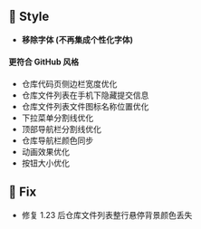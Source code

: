 ## 🌈 Style

- **移除字体 (不再集成个性化字体)**

#### 更符合 GitHub 风格

- 仓库代码页侧边栏宽度优化
- 仓库文件列表在手机下隐藏提交信息
- 仓库文件列表文件图标名称位置优化
- 下拉菜单分割线优化
- 顶部导航栏分割线优化
- 仓库导航栏颜色同步
- 动画效果优化
- 按钮大小优化

## 🐞 Fix

- 修复 1.23 后仓库文件列表整行悬停背景颜色丢失